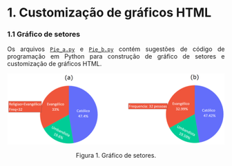 # 1. Customização de gráficos HTML

<p></p>

### 1.1 Gráfico de setores

<p align="justify">Os arquivos <a target='_blank' rel='noopener noreferrer' href='https://github.com/luizleal1974/Plotly-Python-options/blob/main/Python_codes/Pie_a.py'><code>Pie_a.py</code></a> e <a target='_blank' rel='noopener noreferrer' href='https://github.com/luizleal1974/Plotly-Python-options/blob/main/Python_codes/Pie_b.py'><code>Pie_b.py</code></a> contém sugestões de código de programação em Python para construção de gráfico de setores e customização de gráficos HTML.

<p align="center">
<img src="/Python_codes/Pie.png"/>
</p>

<div align="center">Figura 1. Gráfico de setores.</div>

</br>

</br>
